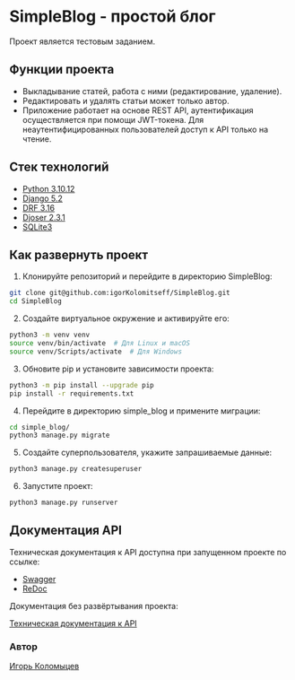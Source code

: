 # SimpleBlog - простой блог

Проект является тестовым заданием.

## Функции проекта

* Выкладывание статей, работа с ними (редактирование, удаление).
* Редактировать и удалять статьи может только автор.
* Приложение работает на основе REST API, аутентификация осуществляется при 
помощи JWT-токена. Для неаутентифицированных пользователей доступ к API только 
на чтение.

## Стек технологий
* [Python 3.10.12](https://www.python.org/)
* [Django 5.2](https://www.djangoproject.com/)
* [DRF 3.16](https://www.django-rest-framework.org/)
* [Djoser 2.3.1](https://djoser.readthedocs.io/en/latest/getting_started.html)
* [SQLite3](https://www.sqlite.org/)

## Как развернуть проект
1. Клонируйте репозиторий и перейдите в директорию SimpleBlog:
```bash
git clone git@github.com:igorKolomitseff/SimpleBlog.git
cd SimpleBlog
```

2. Создайте виртуальное окружение и активируйте его:
```bash
python3 -m venv venv
source venv/bin/activate  # Для Linux и macOS
source venv/Scripts/activate  # Для Windows
```

3. Обновите pip и установите зависимости проекта:
```bash
python3 -m pip install --upgrade pip
pip install -r requirements.txt
```

4. Перейдите в директорию simple_blog и примените миграции:
```bash
cd simple_blog/
python3 manage.py migrate
```

5. Создайте суперпользователя, укажите запрашиваемые данные:
```bash
python3 manage.py createsuperuser
```

6. Запустите проект:
```bash
python3 manage.py runserver
```

## Документация API

Техническая документация к API доступна при запущенном проекте по ссылке:
* [Swagger](http://127.0.0.1:8000/api/schema/swagger-ui/)
* [ReDoc](http://127.0.0.1:8000/api/schema/redoc/)

Документация без развёртывания проекта:

[Техническая документация к API](https://github.com/igorKolomitseff/SimpleBlog/blob/main/docs/openapi.yaml)

### Автор

[Игорь Коломыцев](https://github.com/igorKolomitseff)